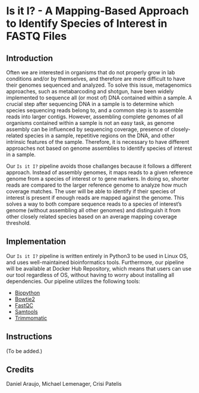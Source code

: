 # Is it I? - A Mapping-Based Approach to Identify Species of Interest in FASTQ Files

## Introduction 

Often we are interested in organisms that do not properly grow in lab conditions and/or by themselves, and therefore are more difficult to have their genomes sequenced and analyzed. To solve this issue, metagenomics approaches, such as metabarcoding and shotgun, have been widely implemented to sequence all (or most of) DNA contained within a sample. A crucial step after sequencing DNA in a sample is to determine which species sequencing reads belong to, and a common step is to assemble reads into larger contigs. However, assembling complete genomes of all organisms contained within a sample is not an easy task, as genome assembly can be influenced by sequencing coverage, presence of closely-related species in a sample, repetitive regions on the DNA, and other intrinsic features of the sample. Therefore, it is necessary to have different approaches not based on genome assemblies to identify species of interest in a sample.

Our `Is it I?` pipeline avoids those challanges because it follows a different approach. Instead of assembly genomes, it maps reads to a given reference genome from a species of interest or to gene markers. In doing so, shorter reads are compared to the larger reference genome to analyze how much coverage matches. The user will be able to identify if their species of interest is present if enough reads are mapped against the genome. This solves a way to both compare sequence reads to a species of interest’s genome (without assembling all other genomes) and distinguish it from other closely related species based on an average mapping coverage threshold.

## Implementation

Our `Is it I?` pipeline is written entirely in Python3 to be used in Linux OS, and uses well-maintained bioinformatics tools. Furthermore, our pipeline will be available at Docker Hub Repository, which means that users can use our tool regardless of OS, without having to worry about installing all dependencies. Our pipeline utilizes the following tools:

* [Biopython](https://biopython.org/)
* [Bowtie2](http://bowtie-bio.sourceforge.net/bowtie2/index.shtml)
* [FastQC](https://www.bioinformatics.babraham.ac.uk/projects/fastqc/)
* [Samtools](http://www.htslib.org/)
* [Trimmomatic](http://www.usadellab.org/cms/?page=trimmomatic)

## Instructions

(To be added.)

## Credits

Daniel Araujo, Michael Lemenager, Crisi Patelis
